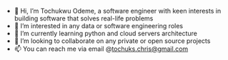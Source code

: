 - 👋 Hi, I’m Tochukwu Odeme, a software engineer with keen interests in building software that solves real-life problems
- 👀 I’m interested in any data or software engineering roles 
- 🌱 I’m currently learning python and cloud servers architecture  
- 💞️ I’m looking to collaborate on any private or open source projects
- 📫 You can reach me via email @tochuks.chris@gmail.com

<!---
Teek-tech/Teek-tech is a ✨ special ✨ repository because its `README.md` (this file) appears on your GitHub profile.
You can click the Preview link to take a look at your changes.
--->
